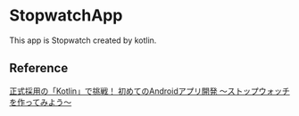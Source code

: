 # StopwatchApp
This app is Stopwatch created by kotlin.

## Reference
[正式採用の「Kotlin」で挑戦！ 初めてのAndroidアプリ開発 〜ストップウォッチを作ってみよう〜](https://employment.en-japan.com/engineerhub/entry/2017/06/23/110000#%E6%9B%B8%E7%B1%8D%E3%81%A7%E4%BD%93%E7%B3%BB%E7%9A%84%E3%81%AB%E5%AD%A6%E3%81%B6%E3%81%AB%E3%81%AFKotlin%E3%82%B9%E3%82%BF%E3%83%BC%E3%83%88%E3%83%96%E3%83%83%E3%82%AF%E3%81%8C%E3%81%8A%E3%81%99%E3%81%99%E3%82%81)
